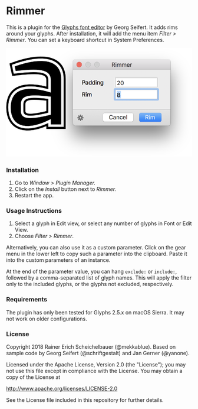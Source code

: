 # Rimmer

This is a plugin for the [Glyphs font editor](http://glyphsapp.com/) by Georg Seifert.
It adds rims around your glyphs. After installation, it will add the menu item *Filter > Rimmer*.
You can set a keyboard shortcut in System Preferences.

![Rimmer in action.](Rimmer.png "Font: Hyperlipse by Schriftlabor and mucca design.")


### Installation

1. Go to *Window > Plugin Manager.*
2. Click on the *Install* button next to *Rimmer.*
3. Restart the app.

### Usage Instructions

1. Select a glyph in Edit view, or select any number of glyphs in Font or Edit View.
2. Choose *Filter > Rimmer*.

Alternatively, you can also use it as a custom parameter. Click on the gear menu in the lower left to copy such a parameter into the clipboard. Paste it into the custom parameters of an instance.

At the end of the parameter value, you can hang `exclude:` or `include:`, followed by a comma-separated list of glyph names. This will apply the filter only to the included glyphs, or the glyphs not excluded, respectively.

### Requirements

The plugin has only been tested for Glyphs 2.5.x on macOS Sierra. It may not work on older configurations.

### License

Copyright 2018 Rainer Erich Scheichelbauer (@mekkablue).
Based on sample code by Georg Seifert (@schriftgestalt) and Jan Gerner (@yanone).

Licensed under the Apache License, Version 2.0 (the "License");
you may not use this file except in compliance with the License.
You may obtain a copy of the License at

http://www.apache.org/licenses/LICENSE-2.0

See the License file included in this repository for further details.
